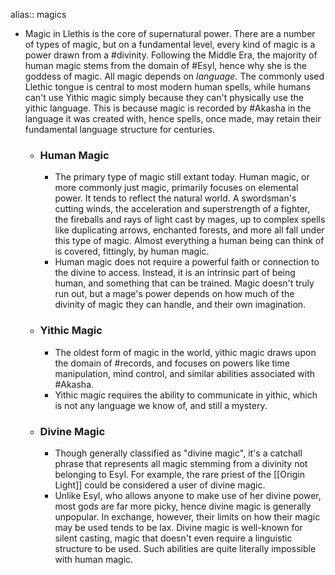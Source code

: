 alias:: magics

- Magic in Llethis is the core of supernatural power. There are a number of types of magic, but on a fundamental level, every kind of magic is a power drawn from a #divinity. Following the Middle Era, the majority of human magic stems from the domain of #Esyl, hence why she is the goddess of magic.
  All magic depends on *language.* The commonly used Llethic tongue is central to most modern human spells, while humans can't use Yithic magic simply because they can't physically use the yithic language. This is because magic is recorded by #Akasha in the language it was created with, hence spells, once made, may retain their fundamental language structure for centuries.
	- ### Human Magic
		- The primary type of magic still extant today. Human magic, or more commonly just magic, primarily focuses on elemental power. It tends to reflect the natural world. A swordsman's cutting winds, the acceleration and superstrength of a fighter, the fireballs and rays of light cast by mages, up to complex spells like duplicating arrows, enchanted forests, and more all fall under this type of magic. Almost everything a human being can think of is covered, fittingly, by human magic.
		- Human magic does not require a powerful faith or connection to the divine to access. Instead, it is an intrinsic part of being human, and something that can be trained. Magic doesn't truly run out, but a mage's power depends on how much of the divinity of magic they can handle, and their own imagination.
	- ### Yithic Magic
		- The oldest form of magic in the world, yithic magic draws upon the domain of #records, and focuses on powers like time manipulation, mind control, and similar abilities associated with #Akasha.
		- Yithic magic requires the ability to communicate in yithic, which is not any language we know of, and still a mystery.
	- ### Divine Magic
		- Though generally classified as "divine magic", it's a catchall phrase that represents all magic stemming from a divinity not belonging to Esyl. For example, the rare priest of the [[Origin Light]] could be considered a user of divine magic.
		- Unlike Esyl, who allows anyone to make use of her divine power, most gods are far more picky, hence divine magic is generally unpopular. In exchange, however, their limits on how their magic may be used tends to be lax. Divine magic is well-known for silent casting, magic that doesn't even require a linguistic structure to be used. Such abilities are quite literally impossible with human magic.
